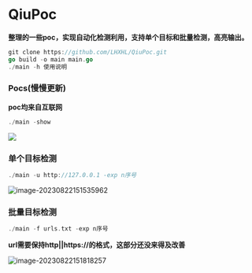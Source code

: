 # QiuPoc

**整理的一些poc，实现自动化检测利用，支持单个目标和批量检测，高亮输出。**

```go
git clone https://github.com/LHXHL/QiuPoc.git
go build -o main main.go
./main -h 使用说明
```

### Pocs(慢慢更新)

**poc均来自互联网**

```go
./main -show
```

![](https://p.ipic.vip/x7rwjc.png)

### 单个目标检测

```go
./main -u http://127.0.0.1 -exp n序号
```

![image-20230822151535962](https://p.ipic.vip/cm447o.png)

### 批量目标检测

```go
./main -f urls.txt -exp n序号
```

**url需要保持http||https://的格式，这部分还没来得及改善**

![image-20230822151818257](https://p.ipic.vip/o2kcnm.png)

